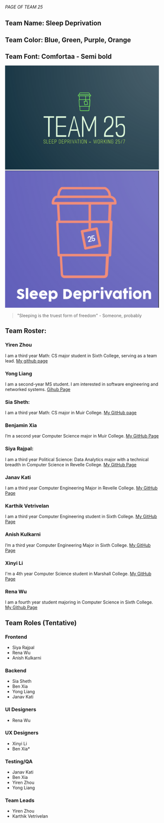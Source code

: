 ###### PAGE OF TEAM 25

## Team Name: Sleep Deprivation

## Team Color: Blue, Green, Purple, Orange
## Team Font: Comfortaa - Semi bold

![branding1](./branding/branding_opt1.png)  
![branding2](./branding/branding_opt2.png)


> "Sleeping is the truest form of freedom" - Someone, probably

## Team Roster:

### Yiren Zhou
I am a third year Math: CS major student in Sixth College, serving as a team lead. [My github page](https://xiaoxi-yiren.github.io/page_project/)

### Yong Liang
I am a second-year MS student. I am interested in software engineering and networked systems. [Gihub Page](https://chrisliang12.github.io/cse110-lab0/)

### Sia Sheth:
I am a third year Math: CS major in Muir College. [My GitHub page](https://siasheth.github.io/cse110-lab1/)

### Benjamin Xia
I’m a second year Computer Science major in Muir College. [My GitHub Page](https://benjxia.github.io/CSE110-Lab-1/)

### Siya Rajpal:
I am a third year Political Science: Data Analytics major with a technical breadth in Computer Science in Revelle College. [My GitHub Page](https://sirajpal.github.io/GitHubPagesProject/)

### Janav Kati
I am a third year Computer Engineering Major in Revelle College. [My GitHub Page](https://kjgr.github.io/pages-repo/) 

### Karthik Vetrivelan
I am a third year Computer Engineering student in Sixth College. [My GitHub Page](https://karthikv6.github.io/GithubPages/)


### Anish Kulkarni
I’m a third year Computer Engineering Major in Sixth College. [My GitHub Page](https://anishkulkarni9001.github.io/CSE110Lab0/)

### Xinyi Li
I'm a 4th year Computer Science student in Marshall College. [My GitHub Page](https://github.com/xil111/CSE110.git)

### Rena Wu
I am a fourth year student majoring in Computer Science in Sixth College. [My Github Page](https://renawuq.github.io/cse110first/)

## Team Roles (Tentative)

### Frontend

- Siya Rajpal
- Rena Wu
- Anish Kulkarni

### Backend
- Sia Sheth
- Ben Xia
- Yong Liang
- Janav Kati

### UI Designers
- Rena Wu

### UX Designers
- Xinyi Li
- Ben Xia*

### Testing/QA
- Janav Kati
- Ben Xia
- Yiren Zhou
- Yong Liang

### Team Leads
- Yiren Zhou
- Karthik Vetrivelan